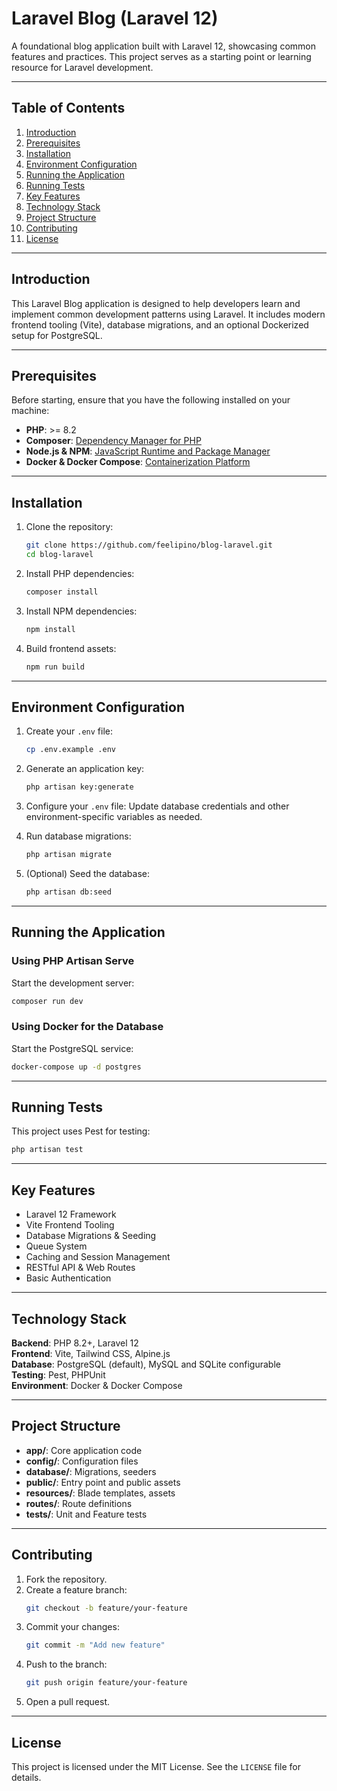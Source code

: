 # Laravel Blog (Laravel 12)

A foundational blog application built with Laravel 12, showcasing common features and practices. This project serves as a starting point or learning resource for Laravel development.

---

## Table of Contents

1. [Introduction](#introduction)
2. [Prerequisites](#prerequisites)
3. [Installation](#installation)
4. [Environment Configuration](#environment-configuration)
5. [Running the Application](#running-the-application)
6. [Running Tests](#running-tests)
7. [Key Features](#key-features)
8. [Technology Stack](#technology-stack)
9. [Project Structure](#project-structure)
10. [Contributing](#contributing)
11. [License](#license)

---

## Introduction

This Laravel Blog application is designed to help developers learn and implement common development patterns using Laravel. It includes modern frontend tooling (Vite), database migrations, and an optional Dockerized setup for PostgreSQL.

---

## Prerequisites

Before starting, ensure that you have the following installed on your machine:

- **PHP**: >= 8.2
- **Composer**: [Dependency Manager for PHP](https://getcomposer.org/)
- **Node.js & NPM**: [JavaScript Runtime and Package Manager](https://nodejs.org/)
- **Docker & Docker Compose**: [Containerization Platform](https://www.docker.com/)

---

## Installation

1. Clone the repository:
   ```bash
   git clone https://github.com/feelipino/blog-laravel.git
   cd blog-laravel
   ```

2. Install PHP dependencies:
   ```bash
   composer install
   ```

3. Install NPM dependencies:
   ```bash
   npm install
   ```

4. Build frontend assets:
   ```bash
   npm run build
   ```

---

## Environment Configuration

1. Create your `.env` file:
   ```bash
   cp .env.example .env
   ```

2. Generate an application key:
   ```bash
   php artisan key:generate
   ```

3. Configure your `.env` file:
   Update database credentials and other environment-specific variables as needed.

4. Run database migrations:
   ```bash
   php artisan migrate
   ```

5. (Optional) Seed the database:
   ```bash
   php artisan db:seed
   ```

---

## Running the Application

### Using PHP Artisan Serve
Start the development server:
```bash
composer run dev
```

### Using Docker for the Database
Start the PostgreSQL service:
```bash
docker-compose up -d postgres
```

---

## Running Tests

This project uses Pest for testing:
```bash
php artisan test
```

---

## Key Features

- Laravel 12 Framework
- Vite Frontend Tooling
- Database Migrations & Seeding
- Queue System
- Caching and Session Management
- RESTful API & Web Routes
- Basic Authentication

---

## Technology Stack

**Backend**: PHP 8.2+, Laravel 12  
**Frontend**: Vite, Tailwind CSS, Alpine.js  
**Database**: PostgreSQL (default), MySQL and SQLite configurable  
**Testing**: Pest, PHPUnit  
**Environment**: Docker & Docker Compose

---

## Project Structure

- **app/**: Core application code
- **config/**: Configuration files
- **database/**: Migrations, seeders
- **public/**: Entry point and public assets
- **resources/**: Blade templates, assets
- **routes/**: Route definitions
- **tests/**: Unit and Feature tests

---

## Contributing

1. Fork the repository.
2. Create a feature branch:
   ```bash
   git checkout -b feature/your-feature
   ```
3. Commit your changes:
   ```bash
   git commit -m "Add new feature"
   ```
4. Push to the branch:
   ```bash
   git push origin feature/your-feature
   ```
5. Open a pull request.

---

## License

This project is licensed under the MIT License. See the `LICENSE` file for details.
